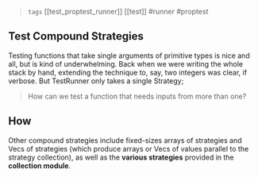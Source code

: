 
> `tags` [[test_proptest_runner]] [[test]] #runner #proptest


## Test Compound Strategies
Testing functions that take single arguments of primitive types is nice and all, but is kind of underwhelming. Back when we were writing the whole stack by hand, extending the technique to, say, two integers was clear, if verbose. But TestRunner only takes a single Strategy; 
> How can we test a function that needs inputs from more than one?

## How
Other compound strategies include fixed-sizes arrays of strategies and Vecs of strategies (which produce arrays or Vecs of values parallel to the strategy collection), as well as the **various strategies** provided in the **collection module**.